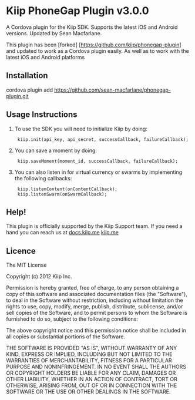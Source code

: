 Kiip PhoneGap Plugin v3.0.0
===============================

A Cordova plugin for the Kiip SDK. Supports the latest iOS and Android versions.
Updated by Sean Macfarlane.

This plugin has been [forked] [https://github.com/kiip/phonegap-plugin] and updated to work as a Cordova plugin easily. As well as to work with the latest iOS and Android platforms

Installation
------------------------------
cordova plugin add https://github.com/sean-macfarlane/phonegap-plugin.git

Usage Instructions
-------------------

1. To use the SDK you will need to initialize Kiip by doing:

    	kiip.init(api_key, api_secret, successCallback, failureCallback);

2. You can save a moment by doing:

    	kiip.saveMoment(moment_id, successCallback, failureCallback);

3. You can also listen in for virtual currency or swarms by implementing the following callbacks:

		kiip.listenContent(onContentCallback);
    	kiip.listenSwarm(onSwarmCallback);


Help!
------

This plugin is officially supported by the Kiip Support team. If you need a hand you can reach us at [docs.kiip.me] [kiip.me]

Licence
------------------------------

The MIT License

Copyright (c) 2012 Kiip Inc.

Permission is hereby granted, free of charge, to any person obtaining a copy of this software and associated documentation files (the "Software"), to deal in the Software without restriction, including without limitation the rights to use, copy, modify, merge, publish, distribute, sublicense, and/or sell copies of the Software, and to permit persons to whom the Software is furnished to do so, subject to the following conditions:

The above copyright notice and this permission notice shall be included in all copies or substantial portions of the Software.

THE SOFTWARE IS PROVIDED "AS IS", WITHOUT WARRANTY OF ANY KIND, EXPRESS OR IMPLIED, INCLUDING BUT NOT LIMITED TO THE WARRANTIES OF MERCHANTABILITY, FITNESS FOR A PARTICULAR PURPOSE AND NONINFRINGEMENT. IN NO EVENT SHALL THE AUTHORS OR COPYRIGHT HOLDERS BE LIABLE FOR ANY CLAIM, DAMAGES OR OTHER LIABILITY, WHETHER IN AN ACTION OF CONTRACT, TORT OR OTHERWISE, ARISING FROM, OUT OF OR IN CONNECTION WITH THE SOFTWARE OR THE USE OR OTHER DEALINGS IN THE SOFTWARE.


[phonegap-guide-android]: http://docs.phonegap.com/en/2.2.0/guide_getting-started_android_index.md.html#Getting%20Started%20with%20Android
[phonegap-guide-ios]: http://docs.phonegap.com/en/2.2.0/guide_getting-started_ios_index.md.html#Getting%20Started%20with%20iOS
[docs.kiip.me]: https://docs.kiip.me/
[resume]: http://docs.phonegap.com/en/2.2.0/cordova_events_events.md.html#resume
[pause]: http://docs.phonegap.com/en/2.2.0/cordova_events_events.md.html#pause
[kiip.me]: http://docs.kiip.com/#support
